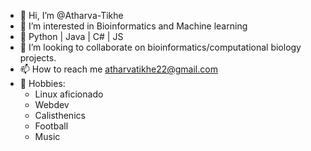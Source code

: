 - 👋 Hi, I’m @Atharva-Tikhe
- 👀 I’m interested in Bioinformatics and Machine learning
- 🌱 Python | Java | C# | JS
- 💞️ I’m looking to collaborate on bioinformatics/computational biology projects.
- 📫 How to reach me atharvatikhe22@gmail.com
- 🎉 Hobbies:
  - Linux aficionado
  - Webdev
  - Calisthenics
  - Football
  - Music    
<!---
Atharva-Tikhe/Atharva-Tikhe is a ✨ special ✨ repository because its `README.md` (this file) appears on your GitHub profile.
You can click the Preview link to take a look at your changes.
--->
